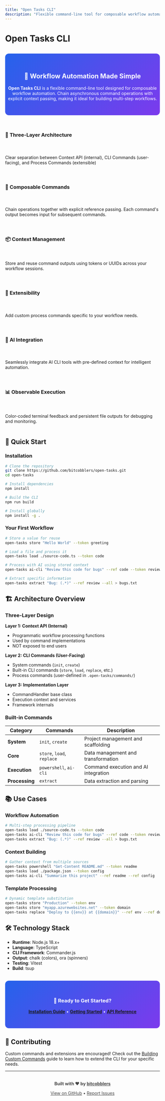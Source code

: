 ```yaml
---
title: "Open Tasks CLI"
description: "Flexible command-line tool for composable workflow automation by bitcobblers"
---
```


# Open Tasks CLI

<div class="hero-section" style="text-align: center; margin: 2rem 0; padding: 2rem 0; background: linear-gradient(135deg, #2563eb, #7c3aed); border-radius: 12px; color: white;">

## 🚀 Workflow Automation Made Simple

**Open Tasks CLI** is a flexible command-line tool designed for composable workflow automation. Chain asynchronous command operations with explicit context passing, making it ideal for building multi-step workflows.

</div>

<div class="features-grid" style="display: grid; grid-template-columns: repeat(auto-fit, minmax(300px, 1fr)); gap: 1.5rem; margin: 2rem 0;">

### 🎯 **Three-Layer Architecture**
Clear separation between Context API (internal), CLI Commands (user-facing), and Process Commands (extensible)

### 🔗 **Composable Commands**
Chain operations together with explicit reference passing. Each command's output becomes input for subsequent commands.

### 📦 **Context Management**
Store and reuse command outputs using tokens or UUIDs across your workflow sessions.

### 🔧 **Extensibility**
Add custom process commands specific to your workflow needs.

### 🤖 **AI Integration**
Seamlessly integrate AI CLI tools with pre-defined context for intelligent automation.

### 📊 **Observable Execution**
Color-coded terminal feedback and persistent file outputs for debugging and monitoring.

</div>

## 🚀 Quick Start

### Installation

```bash
# Clone the repository
git clone https://github.com/bitcobblers/open-tasks.git
cd open-tasks

# Install dependencies
npm install

# Build the CLI
npm run build

# Install globally
npm install -g .
```

### Your First Workflow

```bash
# Store a value for reuse
open-tasks store "Hello World" --token greeting

# Load a file and process it
open-tasks load ./source-code.ts --token code

# Process with AI using stored context
open-tasks ai-cli "Review this code for bugs" --ref code --token review

# Extract specific information
open-tasks extract "Bug: (.*)" --ref review --all > bugs.txt
```

## 🏗️ Architecture Overview

### Three-Layer Design

**Layer 1: Context API (Internal)**
- Programmatic workflow processing functions
- Used by command implementations
- NOT exposed to end users

**Layer 2: CLI Commands (User-Facing)**
- System commands (`init`, `create`)
- Built-in CLI commands (`store`, `load`, `replace`, etc.)
- Process commands (user-defined in `.open-tasks/commands/`)

**Layer 3: Implementation Layer**
- CommandHandler base class
- Execution context and services
- Framework internals

### Built-in Commands

| Category | Commands | Description |
|----------|----------|-------------|
| **System** | `init`, `create` | Project management and scaffolding |
| **Core** | `store`, `load`, `replace` | Data management and transformation |
| **Execution** | `powershell`, `ai-cli` | Command execution and AI integration |
| **Processing** | `extract` | Data extraction and parsing |

## 📚 Use Cases

### Workflow Automation
```bash
# Multi-step processing pipeline
open-tasks load ./source-code.ts --token code
open-tasks ai-cli "Review this code for bugs" --ref code --token review
open-tasks extract "Bug: (.*)" --ref review --all > bugs.txt
```

### Context Building
```bash
# Gather context from multiple sources
open-tasks powershell "Get-Content README.md" --token readme
open-tasks load ./package.json --token config
open-tasks ai-cli "Summarize this project" --ref readme --ref config
```

### Template Processing
```bash
# Dynamic template substitution
open-tasks store "Production" --token env
open-tasks store "myapp.azurewebsites.net" --token domain
open-tasks replace "Deploy to {{env}} at {{domain}}" --ref env --ref domain
```

## 🛠️ Technology Stack

- **Runtime**: Node.js 18.x+
- **Language**: TypeScript
- **CLI Framework**: Commander.js
- **Output**: chalk (colors), ora (spinners)
- **Testing**: Vitest
- **Build**: tsup

<div class="cta-section" style="background: linear-gradient(135deg, #2563eb, #7c3aed); border-radius: 12px; padding: 2rem; margin: 2rem 0; color: white; text-align: center;">

### 🎯 Ready to Get Started?

[**Installation Guide**](./Installation) • [**Getting Started**](./Getting-Started) • [**API Reference**](./API-Reference)

</div>

## 🤝 Contributing

Custom commands and extensions are encouraged! Check out the [Building Custom Commands](./Building-Custom-Commands) guide to learn how to extend the CLI for your specific needs.

---

<div style="text-align: center; opacity: 0.8; margin-top: 2rem;">

**Built with ❤️ by [bitcobblers](https://github.com/bitcobblers)**

[View on GitHub](https://github.com/bitcobblers/open-tasks) • [Report Issues](https://github.com/bitcobblers/open-tasks/issues)

</div>